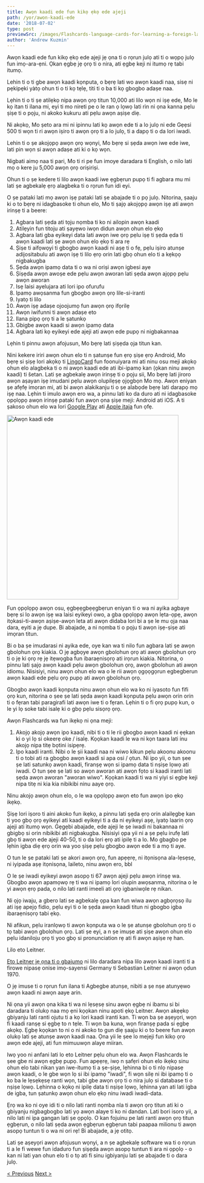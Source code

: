 ```yaml
---
title: Awọn kaadi ede fun kikọ ẹkọ ede ajeji
path: /yor/awon-kaadi-ede
date: '2018-07-02'
type: post
previewSrc: /images/Flashcards-language-cards-for-learning-a-foreign-language.-The-best-method-of-memorizing-words.jpg
author: 'Andrew Kuzmin'
---
```


Awọn kaadi ede fun kikọ ẹkọ ede ajeji jẹ ọna ti o rọrun julọ ati ti o wọpọ julọ fun imọ-ara-ẹni. Ọkan ẹgbẹ jẹ ọrọ ti o nira, ati ẹgbẹ keji ni itumọ rẹ tabi itumọ.

Lehin ti o ti gbe awọn kaadi kọnputa, o bẹrẹ lati wo awọn kaadi naa, sisẹ ni pẹkipẹki yàtọ ohun ti o ti kọ tẹlẹ, titi ti o ba ti kọ gbogbo adaṣe naa.

Lẹhin ti o ti ṣe atilẹkọ nipa awọn ọrọ titun 10,000 ati lilo wọn ni iṣẹ ede, Mo le kọ itan ti ilana mi, eyi ti mo nireti pe o le ran ọ lọwọ lati rìn ni ọna kanna pẹlu ṣiṣe ti o pọju, ni akoko kukuru ati pẹlu awọn aṣiṣe diẹ.

Ni akọkọ, Mo ṣeto ara mi ni ipinnu lati kọ awọn ede ti a lo julọ ni ede Gẹẹsi 500 ti wọn ti ri awọn iṣiro ti awọn ọrọ ti a lo julọ, ti a dapọ ti o da lori iwadi.

Lehin ti o ṣe akojọpọ awọn ọrọ wọnyi, Mo bẹrẹ si ṣẹda awọn iwe ede iwe, lati pin wọn si awọn adaṣe ati ki o kọ wọn.

Nigbati aimọ naa ti pari, Mo ti ri pe fun imoye daradara ti English, o nilo lati mọ o kere ju 5,000 awọn ọrọ oriṣiriṣi.

Ohun ti o ṣe kedere ti lilo awọn kaadi iwe ẹgbẹrun pupọ ti fi agbara mu mi lati ṣe agbekalẹ ẹrọ alagbeka ti o rọrun fun idi eyi.

O ṣe pataki lati mọ awọn iṣẹ pataki lati ṣe abajade ti o pọ julọ. Nitorina, ṣaaju ki o to bẹrẹ ni idagbasoke ti ohun elo, Mo ti ṣajọ akojọpọ awọn iṣẹ ati awọn irinṣẹ ti a beere:

1. Agbara lati ṣẹda ati tọju nọmba ti ko ni ailopin awọn kaadi
2. Atilẹyin fun titoju ati ṣayẹwo iwọn didun awọn ohun elo ẹkọ
3. Agbara lati gba eyikeyi data lati awọn iwe ọrọ pẹlu iṣẹ ti ṣẹda ẹda ti awọn kaadi lati ṣe awọn ohun elo ẹkọ ti ara rẹ
4. Ṣiṣe ti aifọwọyi ti gbogbo awọn kaadi ni aṣẹ ti o fẹ, pẹlu iṣiro atunṣe adijositabulu ati awọn iṣẹ ti lilo ẹrọ orin lati gbọ ohun elo ti a kẹkọọ nigbakugba
5. Ṣẹda awọn ipamọ data ti o wa ni oriṣi awọn igbesi aye
6. Ṣiṣẹda awọn awoṣe ede pẹlu awọn aworan lati ṣẹda awọn ajọpọ pẹlu awọn aworan
7. Isẹ laisi ayelujara ati lori ipo ofurufu
8. Ipamọ awọsanma fun gbogbo awọn ọrọ lile-si-iranti
9. Iyatọ ti lilo
10. Awọn iṣẹ adaṣe ojoojumọ fun awọn ọrọ ifọrilẹ
11. Awọn iwifunni ti awọn adaṣe eto
12. Ilana pipọ ọrọ ti a le ṣatunkọ
13. Gbigbe awọn kaadi si awọn ipamọ data
14. Agbara lati kọ eyikeyi ede ajeji ati awọn ede pupọ ni nigbakannaa

Lẹhin ti pinnu awọn afojusun, Mo bẹrẹ lati ṣiṣẹda ọja titun kan.

Nini kekere iriri awọn ohun elo ti n ṣatunṣe fun ẹrọ ṣiṣe ẹrọ Android, Mo bẹrẹ si ṣiṣẹ lori akọkọ ti <a href="https://yor.lingocard.com/#free-mobile-app" target="_blank" rel="noopener">LingoCard</a> fun foonuiyara mi ati ninu osu meji akọkọ ohun elo alagbeka ti o ni awọn kaadi ede ati ibi-ipamọ kan (ọkan ninu awọn kaadi) ti šetan. Lati ṣe agbekalẹ awọn irinṣẹ ti o pọju sii, Mo bẹrẹ lati jiroro awọn aṣayan iṣẹ imudani pẹlu awọn olupilẹṣẹ ọjọgbọn Mo mọ. Awọn eniyan ṣe afẹfẹ imọran mi, ati bi awọn alakikanju ti o ṣe alabọde bẹrẹ lati darapọ mọ iṣẹ naa. Lẹhin ti imulo awọn ero wa, a pinnu lati ko da duro ati ni idagbasoke ọpọlọpọ awọn irinṣẹ pataki fun awọn ọna ṣiṣe meji: Android ati iOS. A ti ṣakoso ohun elo wa lori <a href="https://play.google.com/store/apps/details?id=com.lingocard.lingocard" target="_blank" rel="noopener">Google Play</a> ati <a href="https://itunes.apple.com/us/app/lingocard/id1217076835?mt=8" target="_blank" rel="noopener">Apple itaja</a> fun ọfẹ.

<img class="aligncenter wp-image-7109" src="../images/2018/05/LingoCard-play.png" alt="Awọn kaadi ede" width="453" height="487" />

Fun ọpọlọpọ awọn osu, ẹgbẹẹgbẹẹgbẹrun eniyan ti o wa ni ayika agbaye bẹrẹ si lo awọn iṣẹ wa laisi eyikeyi owo, a gba ọpọlọpọ awọn lẹta-ọpẹ, awọn itọkasi-ti-awọn aṣiṣe-awọn leta ati awọn didaba lori bi a ṣe le mu ọja naa dara, eyiti a jẹ dupe. Bi abajade, a ni nọmba ti o pọju ti awọn iṣẹ-ṣiṣe ati imọran titun.

Bi o ba ṣe imudarasi ni ayika ede, oye kan wa ti nilo fun agbara lati ṣe awọn gbolohun ọrọ kiakia. O jẹ agbọye awọn gbolohun ọrọ ati awọn gbolohun ọrọ ti o jẹ ki ọrọ rẹ jẹ itẹwọgba fun ibaraẹnisọrọ ati irọrun kiakia. Nitorina, o pinnu lati ṣajọ awọn kaadi pẹlu awọn gbolohun ọrọ, awọn gbolohun ati awọn idiomu. Nisisiyi, ninu awọn ohun elo wa o le rii awọn ọgọọgọrun egbegberun awọn kaadi ede pẹlu ọrọ pupọ ati awọn gbolohun ọrọ.

Gbogbo awọn kaadi kọnputa ninu awọn ohun elo wa ko ni iyasoto fun fifi ọrọ kun, nitorina o ṣee ṣe lati ṣẹda awọn kaadi kọnputa pẹlu awọn orin orin ti o fẹran tabi paragirafi lati awọn iwe ti o fẹran. Lẹhin ti o fi ọrọ pupọ kun, o le yi lọ soke tabi isalẹ ki o gbọ pẹlu sisọrọ ọrọ.

Awọn Flashcards wa fun ikẹkọ ni ọna meji:

1. Akojọ akojọ awọn ipo kaadi, nibi ti o ti le rii gbogbo awọn kaadi ni ẹẹkan ki o yi lọ si okeerẹ oke / isalẹ. Kọọkan kaadi le wa ni kọn taara lati inu akojọ nipa titẹ bọtini isipẹrẹ.
2. Ipo kaadi iranti. Nibi o le ṣii kaadi naa ni wiwo kikun pẹlu akoonu akoonu ti o tobi ati ra gbogbo awọn kaadi si apa osi / ọtun. Ni ipo yii, o tun ṣee ṣe lati satunkọ awọn kaadi, firanṣẹ wọn si ipamọ data ti nṣiṣe lọwọ ati iwadi. O tun ṣee ṣe lati so awọn aworan ati awọn fọto si kaadi iranti lati ṣẹda awọn aworan "aworan wiwo". Kọọkan kaadi ti wa ni yiyi si ẹgbẹ keji nipa titẹ ni kia kia nibikibi ninu aaye ọrọ.

Ninu akojọ awọn ohun elo, o le wa ọpọlọpọ awọn eto fun awọn ipo ẹkọ ikẹkọ.

Ṣiṣẹ lori iṣoro ti aini akoko fun ikẹkọ, a pinnu lati ṣẹda ẹrọ orin alailẹgbẹ kan ti yoo gbọ ọrọ eyikeyi ati kaadi eyikeyi ti a da ni eyikeyi aṣẹ, iyatọ laarin ọrọ ajeji ati ìtumọ wọn. Gẹgẹbi abajade, ede ajeji le ṣe iwadi ni bakannaa ni gbigbọ si orin nibikibi ati nigbakugba. Nisisiyi ọpa yii ni a ṣe pẹlu irufẹ lati gbọ ti awọn ede ajeji 40-50, ti o da lori ẹrọ ati ipilẹ ti a lo. Mo gbagbo pe lẹhin igba diẹ ẹrọ orin wa yoo ṣiṣẹ pẹlu gbogbo awọn ede ti a mọ ti aye.

O tun le ṣe pataki lati ṣe akori awọn ọrọ, fun apẹẹrẹ, ni itọnisọna ala-lẹsẹsẹ, ni iyipada aṣẹ itọnisọna, laileto, ninu awọn ero, bbl

O le ṣe iwadi eyikeyi awọn asopọ ti 67 awọn ajeji pẹlu awọn irinṣẹ wa. Gbogbo awọn apamọwọ rẹ ti wa ni ipamọ lori olupin awọsanma, nitorina o le yi awọn ẹrọ pada, o nilo lati ranti imeeli ati ọrọ igbaniwọle rẹ nikan.

Ni ọjọ iwaju, a gbero lati se agbekalẹ ọpa kan fun wiwa awọn agbọrọsọ ilu ati iṣẹ apejọ fidio, pẹlu eyi ti o le ṣẹda awọn kaadi titun ni gbogbo igba ibaraẹnisọrọ tabi ẹkọ.

Ni afikun, pẹlu iranlọwọ ti awọn kọnputa wa o le ṣe atunṣe gbolohun ọrọ ti o tọ tabi awọn gbolohun ọrọ. Lati ṣe eyi, a n ṣe imuṣe ati ṣiṣe awọn ohun elo pẹlu idaniloju ọrọ ti yoo gbọ si pronunciation rẹ ati fi awọn aṣiṣe rẹ han.

Lilo eto Leitner.

<a href="https://en.wikipedia.org/wiki/Leitner_system" target="_blank" rel="noopener">Eto Leitner jẹ ọna ti o gbajumo</a> ni lilo daradara nipa lilo awọn kaadi iranti ti a firowe nipasẹ onise imọ-sayensi Germany ti Sebastian Leitner ni awọn ọdun 1970.

O jẹ imuse ti o rọrun fun ilana ti Agbegbe atunṣe, nibiti a ṣe nṣe atunyẹwo awọn kaadi ni awọn aaye arin.

Ni ọna yii awọn ọna kika ti wa ni lẹsẹsẹ sinu awọn ẹgbẹ ni ibamu si bi daradara ti olukọ naa mọ ẹni kọọkan ninu apoti ẹkọ Leitner. Awọn akẹẹkọ gbiyanju lati ranti ojutu ti a kọ lori kaadi iranti kan. Ti wọn ba ṣe aṣeyọri, wọn fi kaadi ranṣẹ si ẹgbẹ to n tẹle. Ti wọn ba kuna, wọn firanṣẹ pada si ẹgbẹ akọkọ. Ẹgbẹ kọọkan to ni o ni akoko to gun diẹ ṣaaju ki o to beere fun awọn olukọ lati ṣe atunṣe awọn kaadi naa. Ọna yii le ṣee lo mejeji fun kikọ ọrọ awọn ede ajeji, ati fun mimuuwọn alaye miiran.

Iwọ yoo ni anfani lati lo eto Leitner pẹlu ohun elo wa. Awọn Flashcards le ṣee gbe ni awọn ẹgbẹ pupọ. Fun apẹẹrẹ, iwọ n ṣafẹri ohun elo ikẹkọ sinu ohun elo tabi nìkan yan iwe-itumọ ti a ṣe-ṣiṣe, lẹhinna bi o ti nlọ nipasẹ awọn kaadi, o le gbe wọn lọ si ibi ipamọ "iwadi", fi wọn silẹ ni ibi ipamọ ti o ko ba le lẹsẹkẹsẹ ranti wọn, tabi gbe awọn ọrọ ti o nira julọ si database ti o nṣiṣe lọwọ. Lẹhinna o kọkọ ni ipilẹ data ti nṣiṣe lọwọ, lẹhinna yan ati lati igba de igba, tun ṣatunkọ awọn ohun elo ẹkọ ninu iwadi iwadi-data.

Ẹrọ wa ko ni oye idi ti o nilo lati ranti nọmba nla ti awọn ọrọ titun ati ki o gbiyanju nigbagbogbo lati yọ awọn alaye ti ko ni dandan. Lati bori isoro yii, a nilo lati ni ipa gangan lati ṣe ọpọlọ. O kan fojuinu pe lati ranti awọn ọrọ titun ẹgbẹrun, o nilo lati ṣẹda awọn ẹgbẹrun ẹgbẹrun tabi paapaa milionu ti awọn asopọ tuntun ti o wa ni ori rẹ! Bi abajade, a jẹ otitọ.

Lati ṣe aṣeyọri awọn afojusun wọnyi, a n ṣe agbekalẹ software wa ti o rọrun ti a le fi wewe fun idaduro fun ṣiṣẹda awọn asopọ tuntun ti ara ni ọpọlọ - o kan ni lati yan ohun elo ti o tọ ati fi sinu igbiyanju lati ṣe abajade ti o dara julọ.

<a href="/yor/bawo-ni-e-le-ko-eko-geesi-ni-kiakia">< Previous</a> <a href="/yor/bawo-ni-lati-e-atun-e-oro-ikowe">Next ></a>
